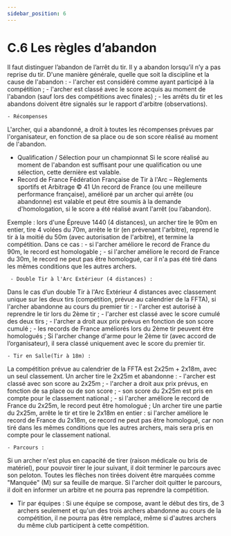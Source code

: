 ```yaml
---
sidebar_position: 6
---
```


# C.6 Les règles d’abandon

Il faut distinguer l’abandon de l’arrêt du tir. Il y a abandon lorsqu’il n’y a pas reprise du tir. D'une manière
générale, quelle que soit la discipline et la cause de l'abandon : - l'archer est considéré comme ayant participé à la compétition ; - l'archer est classé avec le score acquis au moment de l'abandon (sauf lors des compétitions avec
finales) ; - les arrêts du tir et les abandons doivent être signalés sur le rapport d'arbitre (observations).

    - Récompenses

L'archer, qui a abandonné, a droit à toutes les récompenses prévues par l'organisateur, en fonction de sa
place ou de son score réalisé au moment de l'abandon.

- Qualification / Sélection pour un championnat
  Si le score réalisé au moment de l'abandon est suffisant pour une qualification ou une sélection, cette
  dernière est valable.
- Record de France
  Fédération Française de Tir à l'Arc – Règlements sportifs et Arbitrage © 41
  Un record de France (ou une meilleure performance française), amélioré par un archer qui arrête (ou
  abandonne) est valable et peut être soumis à la demande d'homologation, si le score a été réalisé avant
  l'arrêt (ou l’abandon).

Exemple : lors d'une Épreuve 1440 (4 distances), un archer tire le 90m en entier, tire 4 volées du 70m,
arrête le tir (en prévenant l'arbitre), reprend le tir à la moitié du 50m (avec autorisation de l'arbitre), et
termine la compétition. Dans ce cas : - si l'archer améliore le record de France du 90m, le record est homologable ; - si l'archer améliore le record de France du 30m, le record ne peut pas être homologué, car il n'a
pas été tiré dans les mêmes conditions que les autres archers.

     - Double Tir à l'Arc Extérieur (4 distances) :

Dans le cas d’un double Tir à l'Arc Extérieur 4 distances avec classement unique sur les deux tirs
(compétition, prévue au calendrier de la FFTA), si l'archer abandonne au cours du premier tir : - l'archer est autorisé à reprendre le tir lors du 2ème tir ; - l'archer est classé avec le score cumulé des deux tirs ; - l'archer a droit aux prix prévus en fonction de son score cumulé ; - les records de France améliorés lors du 2ème tir peuvent être homologués ;
Si l'archer change d'arme pour le 2ème tir (avec accord de l’organisateur), il sera classé uniquement avec le
score du premier tir.

    - Tir en Salle(Tir à 18m) :

La compétition prévue au calendrier de la FFTA est 2x25m + 2x18m, avec un seul classement. Un archer
tire le 2x25m et abandonne : - l'archer est classé avec son score au 2x25m ; - l'archer a droit aux prix prévus, en fonction de sa place ou de son score ; - son score du 2x25m est pris en compte pour le classement national ; - si l'archer améliore le record de France du 2x25m, le record peut être homologué ;
Un archer tire une partie du 2x25m, arrête le tir et tire le 2x18m en entier : si l'archer améliore le record
de France du 2x18m, ce record ne peut pas être homologué, car non tiré dans les mêmes conditions que
les autres archers, mais sera pris en compte pour le classement national.

    - Parcours :

Si un archer n'est plus en capacité de tirer (raison médicale ou bris de matériel), pour pouvoir tirer le jour
suivant, il doit terminer le parcours avec son peloton. Toutes les flèches non tirées doivent être marquées
comme "Manquée" (M) sur sa feuille de marque. Si l'archer doit quitter le parcours, il doit en informer un
arbitre et ne pourra pas reprendre la compétition.

- Tir par équipes :
  Si une équipe se compose, avant le début des tirs, de 3 archers seulement et qu'un des trois archers
  abandonne au cours de la compétition, il ne pourra pas être remplacé, même si d'autres archers du même
  club participent à cette compétition.
